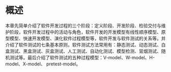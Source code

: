 # 概述

本章先简单介绍了软件开发过程的三个阶段：定义阶段、开发阶段、检验交付与维护阶段，软件开发过程中的活动与角色，软件开发的开发模型有线性顺序模型、原型模型、快速开发模型、演化软件过程模型等，软件开发与软件测试的关系等。并介绍了软件测试的七条基本原则，软件测试方法常用有：静态测试、动态测试、白盒测试、黑盒测试、灰盒测试、人工测试、自动化测试、模型检测、冐烟测试、随机测试等。最后介绍了软件测试的五种过程模型：V-model、W-model、H-model、X-model、 pretest-model。